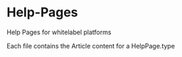 # Help-Pages
Help Pages for whitelabel platforms

Each file contains the Article content for a HelpPage.type
